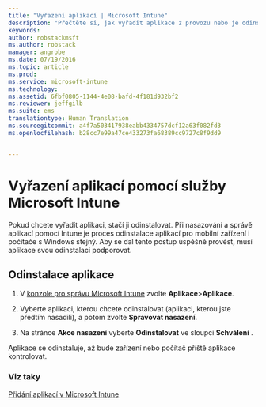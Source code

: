 ```yaml
---
title: "Vyřazení aplikací | Microsoft Intune"
description: "Přečtěte si, jak vyřadit aplikace z provozu nebo je odinstalovat pomocí služby Intune."
keywords: 
author: robstackmsft
ms.author: robstack
manager: angrobe
ms.date: 07/19/2016
ms.topic: article
ms.prod: 
ms.service: microsoft-intune
ms.technology: 
ms.assetid: 6fbf0805-1144-4e08-bafd-4f181d932bf2
ms.reviewer: jeffgilb
ms.suite: ems
translationtype: Human Translation
ms.sourcegitcommit: a4f7a503417938eabb4334757dcf12a63f082fd3
ms.openlocfilehash: b28cc7e99a47ce433273fa68389cc9727c8f9dd9


---
```


# Vyřazení aplikací pomocí služby Microsoft Intune

Pokud chcete vyřadit aplikaci, stačí ji odinstalovat. Při nasazování a správě aplikací pomocí Intune je proces odinstalace aplikací pro mobilní zařízení i počítače s Windows stejný. Aby se dal tento postup úspěšně provést, musí aplikace svou odinstalaci podporovat.

## Odinstalace aplikace

1.  V [konzole pro správu Microsoft Intune](https://manage.microsoft.com) zvolte **Aplikace**&gt;**Aplikace**.

2.  Vyberte aplikaci, kterou chcete odinstalovat (aplikaci, kterou jste předtím nasadili), a potom zvolte **Spravovat nasazení**.

3.  Na stránce **Akce nasazení** vyberte **Odinstalovat** ve sloupci **Schválení** .

Aplikace se odinstaluje, až bude zařízení nebo počítač příště aplikace kontrolovat.

### Viz taky
[Přidání aplikací v Microsoft Intune](add-apps.md)



<!--HONumber=Oct16_HO4-->


